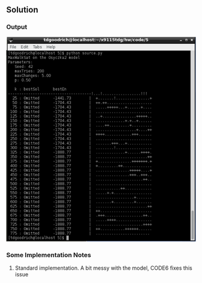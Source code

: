 ## Solution

### Output
<img src="result.png" style="width: 600px;"/>

### Some Implementation Notes

1. Standard implementation. A bit messy with the model, CODE6 fixes this issue